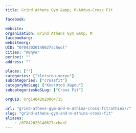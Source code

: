```yaml
---
title: Grind Athens Gym &amp; M-Αθήνα-Cross Fit

facebook:

website:
organisation: Grind Athens Gym &amp; M
facebookorg:
websiteorg:
UID: "07042020140627school"
cities: "Αθήνα"
perioxi: ""
address: ""

places: [""]
categories: ["kleistou-xorou"]
subcategories: ["crossfit"]
categoryNoSLug: ["Κλειστού Χώρου"]
subcategoriesNoSLug: ["Cross Fit"]

orgUID: org14042020004715

url: "grind-athens-gym-and-m-athina-cross-fit/athina//"
slug: "grind-athens-gym-and-m-athina-cross-fit"
aliases:
    - /07042020140627school
---
```





